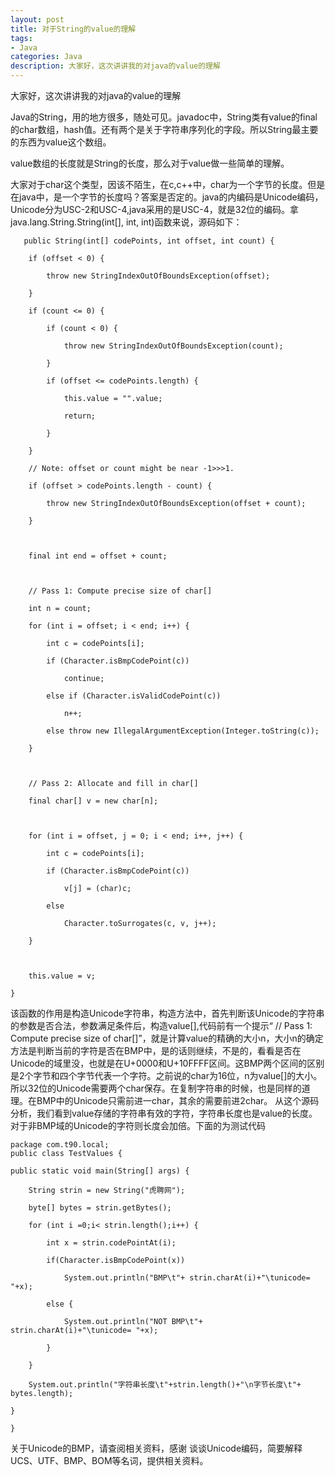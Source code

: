 ```yaml
---
layout: post
title: 对于String的value的理解
tags:
- Java
categories: Java
description: 大家好，这次讲讲我的对java的value的理解
---
```

大家好，这次讲讲我的对java的value的理解

Java的String，用的地方很多，随处可见。javadoc中，String类有value的final的char数组，hash值。还有两个是关于字符串序列化的字段。所以String最主要的东西为value这个数组。

value数组的长度就是String的长度，那么对于value做一些简单的理解。

大家对于char这个类型，因该不陌生，在c,c++中，char为一个字节的长度。但是在java中，是一个字节的长度吗？答案是否定的。java的内编码是Unicode编码，Unicode分为USC-2和USC-4,java采用的是USC-4，就是32位的编码。拿java.lang.String.String(int[], int, int)函数来说，源码如下：

       public String(int[] codePoints, int offset, int count) {

        if (offset < 0) {

            throw new StringIndexOutOfBoundsException(offset);

        }

        if (count <= 0) {

            if (count < 0) {

                throw new StringIndexOutOfBoundsException(count);

            }

            if (offset <= codePoints.length) {

                this.value = "".value;

                return;

            }

        }

        // Note: offset or count might be near -1>>>1.

        if (offset > codePoints.length - count) {

            throw new StringIndexOutOfBoundsException(offset + count);

        }



        final int end = offset + count;



        // Pass 1: Compute precise size of char[]

        int n = count;

        for (int i = offset; i < end; i++) {

            int c = codePoints[i];

            if (Character.isBmpCodePoint(c))

                continue;

            else if (Character.isValidCodePoint(c))

                n++;

            else throw new IllegalArgumentException(Integer.toString(c));

        }



        // Pass 2: Allocate and fill in char[]

        final char[] v = new char[n];



        for (int i = offset, j = 0; i < end; i++, j++) {

            int c = codePoints[i];

            if (Character.isBmpCodePoint(c))

                v[j] = (char)c;

            else

                Character.toSurrogates(c, v, j++);

        }



        this.value = v;

    }

 该函数的作用是构造Unicode字符串，构造方法中，首先判断该Unicode的字符串的参数是否合法，参数满足条件后，构造value[],代码前有一个提示“        // Pass 1: Compute precise size of char[]”，就是计算value的精确的大小n，大小n的确定方法是判断当前的字符是否在BMP中，是的话则继续，不是的，看看是否在Unicode的域里没，也就是在U+0000和U+10FFFF区间。这BMP两个区间的区别是2个字节和四个字节代表一个字符。之前说的char为16位，n为value[]的大小。所以32位的Unicode需要两个char保存。在复制字符串的时候，也是同样的道理。在BMP中的Unicode只需前进一char，其余的需要前进2char。
 从这个源码分析，我们看到value存储的字符串有效的字符，字符串长度也是value的长度。对于非BMP域的Unicode的字符则长度会加倍。下面的为测试代码

    package com.t90.local;
    public class TestValues {

	public static void main(String[] args) {

		String strin = new String("虎聘网");

		byte[] bytes = strin.getBytes();

		for (int i =0;i< strin.length();i++) {

			int x = strin.codePointAt(i);

			if(Character.isBmpCodePoint(x))

				System.out.println("BMP\t"+ strin.charAt(i)+"\tunicode= "+x);

			else {

				System.out.println("NOT BMP\t"+ strin.charAt(i)+"\tunicode= "+x);

			}

		}	

		System.out.println("字符串长度\t"+strin.length()+"\n字节长度\t"+ bytes.length);

	}

    }

关于Unicode的BMP，请查阅相关资料，感谢 谈谈Unicode编码，简要解释UCS、UTF、BMP、BOM等名词，提供相关资料。
